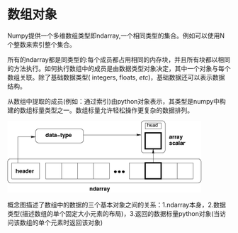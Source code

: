 # 数组对象

Numpy提供一个多维数组类型即ndarray,一个相同类型的集合。例如可以使用N个整数来索引整个集合。

所有的ndarray都是同类型的:每个成员都占用相同的内存块，并且所有块都以相同的方法执行。如何执行数组中的成员是由数据类型对象决定，其中一个对象与每个数组关联。除了基础数据类型\( integers, floats, _etc_\)，基础数据还可以表示数据结构。

从数组中提取的成员\(例如：通过索引\)由python对象表示，其类型是numpy中构建的数组标量类型之一。数组标量允许轻松操作更复杂的数据排列。

![ndarray](.gitbook/assets/image.png)

概念图描述了数组中的数据的三个基本对象之间的关系：1.ndarray本身，2.数据类型\(描述数组的单个固定大小元素的布局\)，3.返回的数据标量python对象\(当访问该数组的单个元素时返回该对象\)

